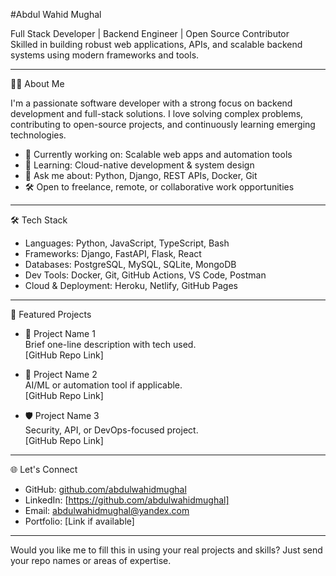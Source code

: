 #Abdul Wahid Mughal

Full Stack Developer | Backend Engineer | Open Source Contributor  
Skilled in building robust web applications, APIs, and scalable backend systems using modern frameworks and tools.

---

🧑‍💻 About Me

I'm a passionate software developer with a strong focus on backend development and full-stack solutions. I love solving complex problems, contributing to open-source projects, and continuously learning emerging technologies.

- 🔭 Currently working on: Scalable web apps and automation tools  
- 🌱 Learning: Cloud-native development & system design  
- 💬 Ask me about: Python, Django, REST APIs, Docker, Git  
- 🛠 Open to freelance, remote, or collaborative work opportunities

---

🛠 Tech Stack

- Languages: Python, JavaScript, TypeScript, Bash  
- Frameworks: Django, FastAPI, Flask, React  
- Databases: PostgreSQL, MySQL, SQLite, MongoDB  
- Dev Tools: Docker, Git, GitHub Actions, VS Code, Postman  
- Cloud & Deployment: Heroku, Netlify, GitHub Pages

---

📌 Featured Projects

- 🚀 Project Name 1  
  Brief one-line description with tech used.  
  [GitHub Repo Link]
- 🧠 Project Name 2  
  AI/ML or automation tool if applicable.  
  [GitHub Repo Link]

- 🛡 Project Name 3  
  Security, API, or DevOps-focused project.  
  [GitHub Repo Link]

---

🌐 Let's Connect

- GitHub: [github.com/abdulwahidmughal](https://github.com/abdulwahidmughal)  
- LinkedIn: [https://github.com/abdulwahidmughal]  
- Email: abdulwahidmughal@yandex.com 
- Portfolio: [Link if available]

---

Would you like me to fill this in using your real projects and skills? Just send your repo names or areas of expertise.
